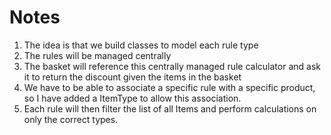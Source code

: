 # Notes

1) The idea is that we build classes to model each rule type
2) The rules will be managed centrally
3) The basket will reference this centrally managed rule calculator and ask it to return the discount given the items in the basket
4) We have to be able to associate a specific rule with a specific product, so I have added a ItemType to allow this association.
5) Each rule will then filter the list of all Items and perform calculations on only the correct types.

